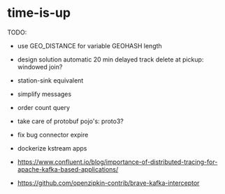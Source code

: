 # time-is-up

TODO:
- use GEO_DISTANCE for variable GEOHASH length
- design solution automatic 20 min delayed track delete at pickup: windowed join?
- station-sink equivalent
- simplify messages
- order count query
- take care of protobuf pojo's: proto3?
- fix bug connector expire
- dockerize kstream apps

- https://www.confluent.io/blog/importance-of-distributed-tracing-for-apache-kafka-based-applications/
- https://github.com/openzipkin-contrib/brave-kafka-interceptor
